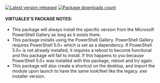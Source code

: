 [![Latest version released](https://img.shields.io/chocolatey/v/vmware-powercli-psmodule.svg)](https://chocolatey.org/packages/vmware-powercli-psmodule)
[![Package downloads count](https://img.shields.io/chocolatey/dt/vmware-powercli-psmodule.svg)](https://chocolatey.org/packages/vmware-powercli-psmodule)

#### VIRTUALEX'S PACKAGE NOTES:

* This package will always install the specific version from the Microsoft PowerShell Gallery as long as it exists there.
* This package installs using the PowerShell Gallery. PowerShell Gallery requires PowerShell 5.0+ which is set as a dependency.  If PowerShell 5.0+ is not already installed, it requires a reboot to become functional and this package will fail to install.  If this happens to you because PowerShell 5.0+ was installed with this package, reboot and try again.
* This package will also create a shortcut on the desktop, and import the module upon launch to have the same look/feel like the legacy .exe installer version.
